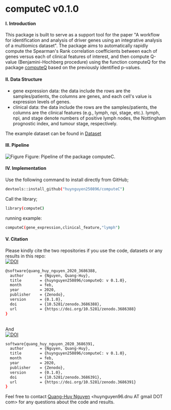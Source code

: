 # computeC v0.1.0
#### I. Introduction
This package is built to serve as a support tool for the paper "A workflow for identification and analysis of driver genes using an integrative analysis of a multiomics dataset". The package aims to automatically rapidly compute the Spearman's Rank correlation coefficients between each of genes versus each of clinical features of interest, and then compute Q-value (Benjamini-Hochberg procedure) using the function computeQ for the package [computeQ](https://github.com/huynguyen250896/computeQ) based on the previously identified p-values. </br> 

#### II. Data Structure
- gene expression data: the data include the rows are the samples/patients, the columns are genes, and each cell's value is expression levels of genes.
- clinical data: the data include the rows are the samples/patients, the columns are the clinical features (e.g., lymph, npi, stage, etc.). lymph, npi, and stage denote numbers of positive lymph nodes, the Nottingham prognostic index, and tumour stage, respectively.

The example dataset can be found in [Dataset](https://github.com/huynguyen250896/computeC/tree/master/Dataset)

#### III. Pipeline
![Figure](https://imgur.com/iaGDUBS.png)
Figure: Pipeline of the package computeC.

#### IV. Implementation
Use the following command to install directly from GitHub;
```sh
devtools::install_github("huynguyen250896/computeC")
```
Call the library;
```sh
library(computeC)
```
running example:
```sh
computeC(gene_expression,clinical_feature,"lymph")
```
#### V. Citation
Please kindly cite the two repositories if you use the code, datasets or any results in this repo: </br>
[![DOI](https://zenodo.org/badge/DOI/10.5281/zenodo.3686388.svg)](https://doi.org/10.5281/zenodo.3686388)
```sh
@software{quang_huy_nguyen_2020_3686388,
  author       = {Nguyen, Quang-Huy},
  title        = {huynguyen250896/computeQ: v 0.1.0},
  month        = feb,
  year         = 2020,
  publisher    = {Zenodo},
  version      = {0.1.0},
  doi          = {10.5281/zenodo.3686388},
  url          = {https://doi.org/10.5281/zenodo.3686388}
}
```
</br> And </br>
[![DOI](https://zenodo.org/badge/DOI/10.5281/zenodo.3686391.svg)](https://doi.org/10.5281/zenodo.3686391)
```sh
software{quang_huy_nguyen_2020_3686391,
  author       = {Nguyen, Quang-Huy},
  title        = {huynguyen250896/computeC: v 0.1.0},
  month        = feb,
  year         = 2020,
  publisher    = {Zenodo},
  version      = {0.1.0},
  doi          = {10.5281/zenodo.3686391},
  url          = {https://doi.org/10.5281/zenodo.3686391}
}
```
Feel free to contact [Quang-Huy Nguyen](https://github.com/huynguyen250896) <huynguyen96.dnu AT gmail DOT com> for any questions about the code and results.
